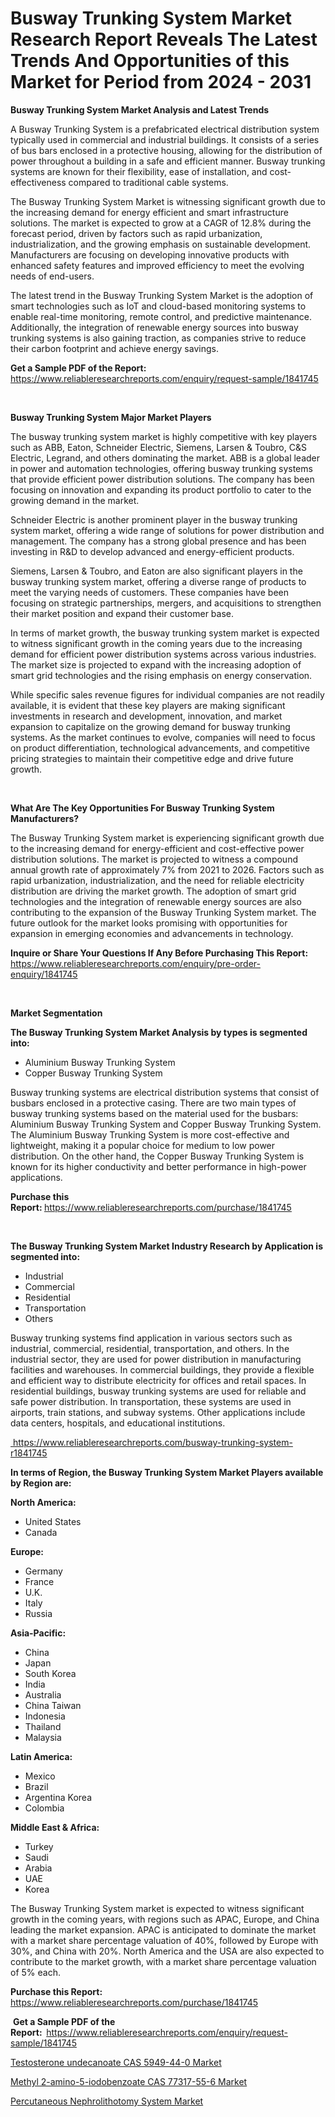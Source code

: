 <p><h1>Busway Trunking System Market Research Report Reveals The Latest Trends And Opportunities of this Market for Period from 2024 - 2031</h1></p><p><strong>Busway Trunking System Market Analysis and Latest Trends</strong></p>
<p><p>A Busway Trunking System is a prefabricated electrical distribution system typically used in commercial and industrial buildings. It consists of a series of bus bars enclosed in a protective housing, allowing for the distribution of power throughout a building in a safe and efficient manner. Busway trunking systems are known for their flexibility, ease of installation, and cost-effectiveness compared to traditional cable systems.</p><p>The Busway Trunking System Market is witnessing significant growth due to the increasing demand for energy efficient and smart infrastructure solutions. The market is expected to grow at a CAGR of 12.8% during the forecast period, driven by factors such as rapid urbanization, industrialization, and the growing emphasis on sustainable development. Manufacturers are focusing on developing innovative products with enhanced safety features and improved efficiency to meet the evolving needs of end-users.</p><p>The latest trend in the Busway Trunking System Market is the adoption of smart technologies such as IoT and cloud-based monitoring systems to enable real-time monitoring, remote control, and predictive maintenance. Additionally, the integration of renewable energy sources into busway trunking systems is also gaining traction, as companies strive to reduce their carbon footprint and achieve energy savings.</p></p>
<p><strong>Get a Sample PDF of the Report:&nbsp;</strong> <a href="https://www.reliableresearchreports.com/enquiry/request-sample/1841745">https://www.reliableresearchreports.com/enquiry/request-sample/1841745</a></p>
<p>&nbsp;</p>
<p><strong>Busway Trunking System Major Market Players</strong></p>
<p><p>The busway trunking system market is highly competitive with key players such as ABB, Eaton, Schneider Electric, Siemens, Larsen & Toubro, C&S Electric, Legrand, and others dominating the market. ABB is a global leader in power and automation technologies, offering busway trunking systems that provide efficient power distribution solutions. The company has been focusing on innovation and expanding its product portfolio to cater to the growing demand in the market.</p><p>Schneider Electric is another prominent player in the busway trunking system market, offering a wide range of solutions for power distribution and management. The company has a strong global presence and has been investing in R&D to develop advanced and energy-efficient products.</p><p>Siemens, Larsen & Toubro, and Eaton are also significant players in the busway trunking system market, offering a diverse range of products to meet the varying needs of customers. These companies have been focusing on strategic partnerships, mergers, and acquisitions to strengthen their market position and expand their customer base.</p><p>In terms of market growth, the busway trunking system market is expected to witness significant growth in the coming years due to the increasing demand for efficient power distribution systems across various industries. The market size is projected to expand with the increasing adoption of smart grid technologies and the rising emphasis on energy conservation.</p><p>While specific sales revenue figures for individual companies are not readily available, it is evident that these key players are making significant investments in research and development, innovation, and market expansion to capitalize on the growing demand for busway trunking systems. As the market continues to evolve, companies will need to focus on product differentiation, technological advancements, and competitive pricing strategies to maintain their competitive edge and drive future growth.</p></p>
<p>&nbsp;</p>
<p><strong>What Are The Key Opportunities For Busway Trunking System Manufacturers?</strong></p>
<p><p>The Busway Trunking System market is experiencing significant growth due to the increasing demand for energy-efficient and cost-effective power distribution solutions. The market is projected to witness a compound annual growth rate of approximately 7% from 2021 to 2026. Factors such as rapid urbanization, industrialization, and the need for reliable electricity distribution are driving the market growth. The adoption of smart grid technologies and the integration of renewable energy sources are also contributing to the expansion of the Busway Trunking System market. The future outlook for the market looks promising with opportunities for expansion in emerging economies and advancements in technology.</p></p>
<p><strong>Inquire or Share Your Questions If Any Before Purchasing This Report:</strong> <a href="https://www.reliableresearchreports.com/enquiry/pre-order-enquiry/1841745">https://www.reliableresearchreports.com/enquiry/pre-order-enquiry/1841745</a></p>
<p>&nbsp;</p>
<p><strong>Market Segmentation</strong></p>
<p><strong>The Busway Trunking System Market Analysis by types is segmented into:</strong></p>
<p><ul><li>Aluminium Busway Trunking System</li><li>Copper Busway Trunking System</li></ul></p>
<p><p>Busway trunking systems are electrical distribution systems that consist of busbars enclosed in a protective casing. There are two main types of busway trunking systems based on the material used for the busbars: Aluminium Busway Trunking System and Copper Busway Trunking System. The Aluminium Busway Trunking System is more cost-effective and lightweight, making it a popular choice for medium to low power distribution. On the other hand, the Copper Busway Trunking System is known for its higher conductivity and better performance in high-power applications.</p></p>
<p><strong>Purchase this Report:&nbsp;</strong><a href="https://www.reliableresearchreports.com/purchase/1841745">https://www.reliableresearchreports.com/purchase/1841745</a></p>
<p>&nbsp;</p>
<p><strong>The Busway Trunking System Market Industry Research by Application is segmented into:</strong></p>
<p><ul><li>Industrial</li><li>Commercial</li><li>Residential</li><li>Transportation</li><li>Others</li></ul></p>
<p><p>Busway trunking systems find application in various sectors such as industrial, commercial, residential, transportation, and others. In the industrial sector, they are used for power distribution in manufacturing facilities and warehouses. In commercial buildings, they provide a flexible and efficient way to distribute electricity for offices and retail spaces. In residential buildings, busway trunking systems are used for reliable and safe power distribution. In transportation, these systems are used in airports, train stations, and subway systems. Other applications include data centers, hospitals, and educational institutions.</p></p>
<p><a href="https://www.reliableresearchreports.com/busway-trunking-system-r1841745">&nbsp;https://www.reliableresearchreports.com/busway-trunking-system-r1841745</a></p>
<p><strong>In terms of Region, the Busway Trunking System Market Players available by Region are:</strong></p>
<p>
    <p> <strong> North America: </strong>
        <ul>
            <li>United States</li>
            <li>Canada</li>
        </ul>
        </p> 
    <p> <strong> Europe: </strong>
        <ul>
            <li>Germany</li>
            <li>France</li>
            <li>U.K.</li>
            <li>Italy</li>
            <li>Russia</li>
        </ul>
        </p> 
    <p> <strong> Asia-Pacific: </strong>
        <ul>
            <li>China</li>
            <li>Japan</li>
            <li>South Korea</li>
            <li>India</li>
            <li>Australia</li>
            <li>China Taiwan</li>
            <li>Indonesia</li>
            <li>Thailand</li>
            <li>Malaysia</li>
        </ul>
        </p> 
    <p> <strong> Latin America: </strong>
        <ul>
            <li>Mexico</li>
            <li>Brazil</li>
            <li>Argentina Korea</li>
            <li>Colombia</li>
        </ul>
        </p> 
    <p> <strong> Middle East & Africa: </strong>
        <ul>
            <li>Turkey</li>
            <li>Saudi</li>
            <li>Arabia</li>
            <li>UAE</li>
            <li>Korea</li>
        </ul>
    </p>
    </p>
<p><p>The Busway Trunking System market is expected to witness significant growth in the coming years, with regions such as APAC, Europe, and China leading the market expansion. APAC is anticipated to dominate the market with a market share percentage valuation of 40%, followed by Europe with 30%, and China with 20%. North America and the USA are also expected to contribute to the market growth, with a market share percentage valuation of 5% each.</p></p>
<p><strong>Purchase this Report: </strong><a href="https://www.reliableresearchreports.com/purchase/1841745">https://www.reliableresearchreports.com/purchase/1841745</a></p>
<p>&nbsp;<strong>Get a Sample PDF of the Report:&nbsp;&nbsp;</strong><a href="https://www.reliableresearchreports.com/enquiry/request-sample/1841745">https://www.reliableresearchreports.com/enquiry/request-sample/1841745</a></p>
<p><strong></strong></p>
<p><p><a href="https://github.com/neilMartin36/Market-Research-Report-List-1/blob/main/testosterone-undecanoate-cas-5949-44-0-market.md">Testosterone undecanoate CAS 5949-44-0 Market</a></p><p><a href="https://github.com/sydneyHley85/Market-Research-Report-List-1/blob/main/methyl-2-amino-5-iodobenzoate-cas-77317-55-6-market.md">Methyl 2-amino-5-iodobenzoate CAS 77317-55-6 Market</a></p><p><a href="https://github.com/JordyBecker/Market-Research-Report-List-1/blob/main/percutaneous-nephrolithotomy-system-market.md">Percutaneous Nephrolithotomy System Market</a></p></p>